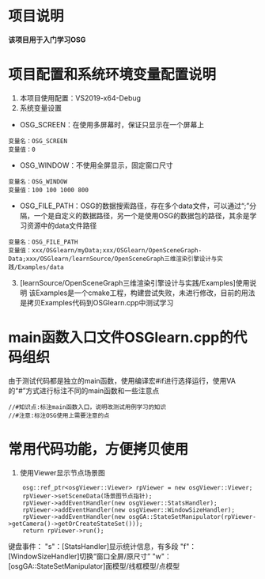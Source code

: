 # 项目说明
  **该项目用于入门学习OSG**

# 项目配置和系统环境变量配置说明
1. 本项目使用配置：VS2019-x64-Debug
2. 系统变量设置
+ OSG_SCREEN：在使用多屏幕时，保证只显示在一个屏幕上
```
变量名：OSG_SCREEN
变量值：0
```
+ OSG_WINDOW：不使用全屏显示，固定窗口尺寸
```
变量名：OSG_WINDOW
变量值：100 100 1000 800
```
+ OSG_FILE_PATH：OSG的数据搜索路径，存在多个data文件，可以通过“;”分隔，一个是自定义的数据路径，另一个是使用OSG的数据包的路径，其余是学习资源中的data文件路径
```
变量名：OSG_FILE_PATH
变量值：xxx/OSGlearn/myData;xxx/OSGlearn/OpenSceneGraph-Data;xxx/OSGlearn/learnSource/OpenSceneGraph三维渲染引擎设计与实践/Examples/data
```
3. [learnSource/OpenSceneGraph三维渲染引擎设计与实践/Examples]使用说明
该Examples是一个cmake工程，构建尝试失败，未进行修改，目前的用法是拷贝Examples代码到OSGlearn.cpp中测试学习

# main函数入口文件OSGlearn.cpp的代码组织
由于测试代码都是独立的main函数，使用编译宏#if进行选择运行，使用VA的“#”方式进行标注不同的main函数和一些注意点
```
//#知识点:标注main函数入口，说明改测试用例学习的知识
//#注意:标注OSG使用上需要注意的点
```

# 常用代码功能，方便拷贝使用
1. 使用Viewer显示节点场景图
```
	osg::ref_ptr<osgViewer::Viewer> rpViewer = new osgViewer::Viewer;
	rpViewer->setSceneData(场景图节点指针);
	rpViewer->addEventHandler(new osgViewer::StatsHandler);
	rpViewer->addEventHandler(new osgViewer::WindowSizeHandler);
	rpViewer->addEventHandler(new osgGA::StateSetManipulator(rpViewer->getCamera()->getOrCreateStateSet()));
	return rpViewer->run();
```
键盘事件：
"s"：[StatsHandler]显示统计信息，有多段
"f"：[WindowSizeHandler]切换“窗口全屏/原尺寸”
"w"：[osgGA::StateSetManipulator]面模型/线框模型/点模型